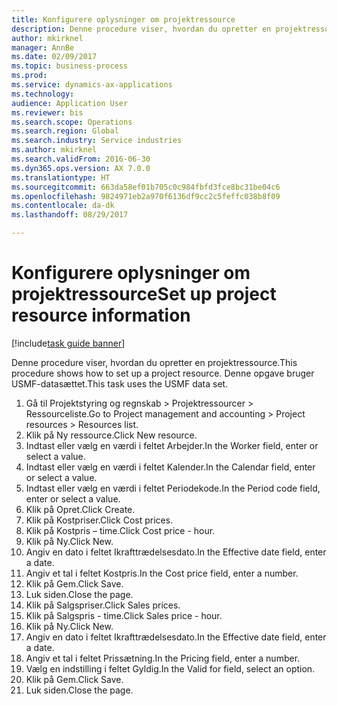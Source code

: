 ```yaml
--- 
title: Konfigurere oplysninger om projektressource
description: Denne procedure viser, hvordan du opretter en projektressource.
author: mkirknel
manager: AnnBe
ms.date: 02/09/2017
ms.topic: business-process
ms.prod: 
ms.service: dynamics-ax-applications
ms.technology: 
audience: Application User
ms.reviewer: bis
ms.search.scope: Operations
ms.search.region: Global
ms.search.industry: Service industries
ms.author: mkirknel
ms.search.validFrom: 2016-06-30
ms.dyn365.ops.version: AX 7.0.0
ms.translationtype: HT
ms.sourcegitcommit: 663da58ef01b705c0c984fbfd3fce8bc31be04c6
ms.openlocfilehash: 9824971eb2a970f6136df9cc2c5feffc038b8f09
ms.contentlocale: da-dk
ms.lasthandoff: 08/29/2017

---
```

# <a name="set-up-project-resource-information"></a><span data-ttu-id="09fde-103">Konfigurere oplysninger om projektressource</span><span class="sxs-lookup"><span data-stu-id="09fde-103">Set up project resource information</span></span>

[!include[task guide banner](../../includes/task-guide-banner.md)]

<span data-ttu-id="09fde-104">Denne procedure viser, hvordan du opretter en projektressource.</span><span class="sxs-lookup"><span data-stu-id="09fde-104">This procedure shows how to set up a project resource.</span></span> <span data-ttu-id="09fde-105">Denne opgave bruger USMF-datasættet.</span><span class="sxs-lookup"><span data-stu-id="09fde-105">This task uses the USMF data set.</span></span>

1. <span data-ttu-id="09fde-106">Gå til Projektstyring og regnskab > Projektressourcer > Ressourceliste.</span><span class="sxs-lookup"><span data-stu-id="09fde-106">Go to Project management and accounting > Project resources > Resources list.</span></span>
2. <span data-ttu-id="09fde-107">Klik på Ny ressource.</span><span class="sxs-lookup"><span data-stu-id="09fde-107">Click New resource.</span></span>
3. <span data-ttu-id="09fde-108">Indtast eller vælg en værdi i feltet Arbejder.</span><span class="sxs-lookup"><span data-stu-id="09fde-108">In the Worker field, enter or select a value.</span></span>
4. <span data-ttu-id="09fde-109">Indtast eller vælg en værdi i feltet Kalender.</span><span class="sxs-lookup"><span data-stu-id="09fde-109">In the Calendar field, enter or select a value.</span></span>
5. <span data-ttu-id="09fde-110">Indtast eller vælg en værdi i feltet Periodekode.</span><span class="sxs-lookup"><span data-stu-id="09fde-110">In the Period code field, enter or select a value.</span></span>
6. <span data-ttu-id="09fde-111">Klik på Opret.</span><span class="sxs-lookup"><span data-stu-id="09fde-111">Click Create.</span></span>
7. <span data-ttu-id="09fde-112">Klik på Kostpriser.</span><span class="sxs-lookup"><span data-stu-id="09fde-112">Click Cost prices.</span></span>
8. <span data-ttu-id="09fde-113">Klik på Kostpris – time.</span><span class="sxs-lookup"><span data-stu-id="09fde-113">Click Cost price - hour.</span></span>
9. <span data-ttu-id="09fde-114">Klik på Ny.</span><span class="sxs-lookup"><span data-stu-id="09fde-114">Click New.</span></span>
10. <span data-ttu-id="09fde-115">Angiv en dato i feltet Ikrafttrædelsesdato.</span><span class="sxs-lookup"><span data-stu-id="09fde-115">In the Effective date field, enter a date.</span></span>
11. <span data-ttu-id="09fde-116">Angiv et tal i feltet Kostpris.</span><span class="sxs-lookup"><span data-stu-id="09fde-116">In the Cost price field, enter a number.</span></span>
12. <span data-ttu-id="09fde-117">Klik på Gem.</span><span class="sxs-lookup"><span data-stu-id="09fde-117">Click Save.</span></span>
13. <span data-ttu-id="09fde-118">Luk siden.</span><span class="sxs-lookup"><span data-stu-id="09fde-118">Close the page.</span></span>
14. <span data-ttu-id="09fde-119">Klik på Salgspriser.</span><span class="sxs-lookup"><span data-stu-id="09fde-119">Click Sales prices.</span></span>
15. <span data-ttu-id="09fde-120">Klik på Salgspris - time.</span><span class="sxs-lookup"><span data-stu-id="09fde-120">Click Sales price - hour.</span></span>
16. <span data-ttu-id="09fde-121">Klik på Ny.</span><span class="sxs-lookup"><span data-stu-id="09fde-121">Click New.</span></span>
17. <span data-ttu-id="09fde-122">Angiv en dato i feltet Ikrafttrædelsesdato.</span><span class="sxs-lookup"><span data-stu-id="09fde-122">In the Effective date field, enter a date.</span></span>
18. <span data-ttu-id="09fde-123">Angiv et tal i feltet Prissætning.</span><span class="sxs-lookup"><span data-stu-id="09fde-123">In the Pricing field, enter a number.</span></span>
19. <span data-ttu-id="09fde-124">Vælg en indstilling i feltet Gyldig.</span><span class="sxs-lookup"><span data-stu-id="09fde-124">In the Valid for field, select an option.</span></span>
20. <span data-ttu-id="09fde-125">Klik på Gem.</span><span class="sxs-lookup"><span data-stu-id="09fde-125">Click Save.</span></span>
21. <span data-ttu-id="09fde-126">Luk siden.</span><span class="sxs-lookup"><span data-stu-id="09fde-126">Close the page.</span></span>


